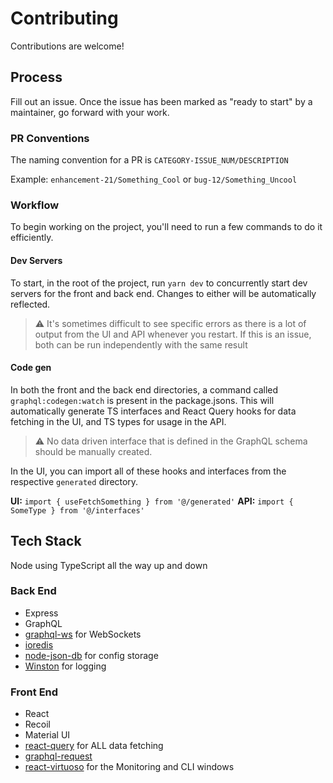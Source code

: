 # Contributing

Contributions are welcome!

## Process

Fill out an issue. Once the issue has been marked as "ready to start" by a maintainer, go forward with your work.

### PR Conventions

The naming convention for a PR is `CATEGORY-ISSUE_NUM/DESCRIPTION`

Example: `enhancement-21/Something_Cool` or `bug-12/Something_Uncool`

### Workflow

To begin working on the project, you'll need to run a few commands to do it efficiently.

#### Dev Servers

To start, in the root of the project, run `yarn dev` to concurrently start dev servers for the front and back end. Changes to either will be automatically reflected.

> :warning: It's sometimes difficult to see specific errors as there is a lot of output from the UI and API whenever you restart. If this is an issue, both can be run independently with the same result

#### Code gen

In both the front and the back end directories, a command called `graphql:codegen:watch` is present in the package.jsons. This will automatically generate TS interfaces and React Query hooks for data fetching in the UI, and TS types for usage in the API.

> :warning: No data driven interface that is defined in the GraphQL schema should be manually created.

In the UI, you can import all of these hooks and interfaces from the respective `generated` directory.

**UI:** `import { useFetchSomething } from '@/generated'`
**API:** `import { SomeType } from '@/interfaces'`

## Tech Stack

Node using TypeScript all the way up and down

### Back End

- Express
- GraphQL
- [graphql-ws](https://www.npmjs.com/package/graphql-ws) for WebSockets
- [ioredis](https://www.npmjs.com/package/ioredis)
- [node-json-db](https://www.npmjs.com/package/node-json-db) for config storage
- [Winston](https://www.npmjs.com/package/winston) for logging

### Front End

- React
- Recoil
- Material UI
- [react-query](https://www.npmjs.com/package/react-query) for ALL data fetching
- [graphql-request](https://www.npmjs.com/package/graphql-request)
- [react-virtuoso](https://www.npmjs.com/package/react-virtuoso) for the Monitoring and CLI windows
